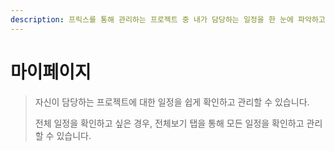 ```yaml
---
description: 프릭스를 통해 관리하는 프로젝트 중 내가 담당하는 일정을 한 눈에 파악하고 쉽게 관리할 수 있습니다.
---
```


# 마이페이지

> 자신이 담당하는 프로젝트에 대한 일정을 쉽게 확인하고 관리할 수 있습니다.
>
> 전체 일정을 확인하고 싶은 경우, 전체보기 탭을 통해 모든 일정을 확인하고 관리할 수 있습니다.

<figure><img src="../.gitbook/assets/image (16).png" alt=""><figcaption></figcaption></figure>
